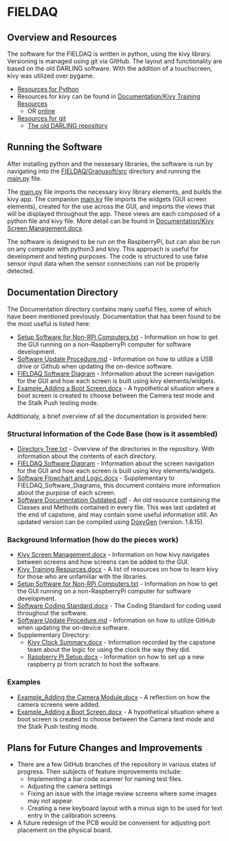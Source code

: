 # FIELDAQ

## Overview and Resources
The software for the FIELDAQ is written in python, using the kivy library. Versioning is managed using git via GitHub. The layout and functionality are based on the old DARLING software. With the addition of a touchscreen, kivy was utilized over pygame.

- [Resources for Python](https://www.python.org/about/gettingstarted/)
- Resources for kivy can be found in [Documentation/Kivy Training Resources](https://github.com/byu-crop-biomechanics-lab/FIELDAQ/blob/master/Documentation/Kivy%20Training%20Resources.docx)
  - OR [online](https://kivy.org/doc/stable/gettingstarted/index.html)
- [Resources for git](https://guides.github.com/introduction/git-handbook/)
  - [The old DARLING repository](https://github.com/byu-crop-biomechanics-lab/DARLING_Software.git)

## Running the Software
After installing python and the nessesary libraries, the software is run by navigating into the [FIELDAQ/Granusoft/src](https://github.com/byu-crop-biomechanics-lab/FIELDAQ/tree/master/Granusoft/src) directory and running the [main.py](https://github.com/byu-crop-biomechanics-lab/FIELDAQ/blob/master/Granusoft/src/main.py) file.

The [main.py](https://github.com/byu-crop-biomechanics-lab/FIELDAQ/blob/master/Granusoft/src/main.py) file imports the necessary kivy library elements, and builds the kivy app. The companion [main.kv](https://github.com/byu-crop-biomechanics-lab/FIELDAQ/blob/master/Granusoft/src/main.kv) file imports the widgets (GUI screen elements), created for the use across the GUI, and imports the views that will be displayed throughout the app. These views are each composed of a python file and kivy file. More detail can be found in [Documentation/Kivy Screen Management.docx](https://github.com/byu-crop-biomechanics-lab/FIELDAQ/blob/master/Documentation/Kivy%20Screen%20Management.docx).

The software is designed to be run on the RaspberryPi, but can also be run on any computer with python3 and kivy. This approach is useful for development and testing purposes. The code is structured to use false sensor input data when the sensor connections can not be properly detected.

## Documentation Directory
The Documentation directory contains many useful files, some of which have been mentioned previously. Documentation that has been found to be the most useful is listed here:
- [Setup Software for Non-RPi Computers.txt](https://github.com/byu-crop-biomechanics-lab/FIELDAQ/blob/master/Documentation/Setup%20Software%20for%20Non-RPi%20Computers.txt) -  Information on how to get the GUI running on a non-RaspberryPi computer for software development.
- [Software Update Procedure.md](https://github.com/byu-crop-biomechanics-lab/FIELDAQ/blob/master/Documentation/Software%20Update%20Procedure.md) - Information on how to utilize a USB drive or Github when updating the on-device software.
- [FIELDAQ Software Diagram](https://github.com/rwauya/FIELDAQ/blob/main/Documentation/FIELDAQ_Software_flowchart.pdf) - Information about the screen navigation for the GUI and how each screen is built using kivy elements/widgets.
- [Example_Adding a Boot Screen.docx](https://github.com/byu-crop-biomechanics-lab/FIELDAQ/blob/master/Documentation/Example_Adding%20a%20Boot%20Screen.docx) - A hypothetical situation where a boot screen is created to choose between the Camera test mode and the Stalk Push testing mode.


Additionaly, a brief overview of all the documentation is provided here:
### Structural Information of the Code Base (how is it assembled)
- [Directory Tree.txt](https://github.com/byu-crop-biomechanics-lab/FIELDAQ/blob/master/Documentation/Directory%20Tree.txt) -  Overview of the directories in the repository. With information about the contents of each directory.
- [FIELDAQ Software Diagram](https://github.com/rwauya/FIELDAQ/blob/main/Documentation/FIELDAQ_Software_flowchart.pdf) - 	Information about the screen navigation for the GUI and how each screen is built using kivy elements/widgets.
- [Software Flowchart and Logic.docx](https://github.com/byu-crop-biomechanics-lab/FIELDAQ/blob/master/Documentation/Software%20Flowchart%20and%20Logic.docx) - 	Supplementary to FIELDAQ_Software_Diagrams, this document contains more information about the purpose of each screen.
- [Software Documentation Outdated.pdf](https://github.com/byu-crop-biomechanics-lab/FIELDAQ/blob/master/Documentation/Software%20Documentation%20Outdated.pdf) - 	An old resource containing the Classes and Methods contained in every file. This was last updated at the end of capstone, and may contain some useful information still. An updated version can be compiled using [DoxyGen](https://www.doxygen.nl/index.html) (version. 1.8.15).
### Background Information (how do the pieces work)
- [Kivy Screen Management.docx](https://github.com/byu-crop-biomechanics-lab/FIELDAQ/blob/master/Documentation/Kivy%20Screen%20Management.docx) - 	Information on how kivy navigates between screens and how screens can be added to the GUI.
- [Kivy Training Resources.docx](https://github.com/byu-crop-biomechanics-lab/FIELDAQ/blob/master/Documentation/Kivy%20Training%20Resources.docx) - 	A list of resources on how to learn kivy for those who are unfamiliar with the libraries.
- [Setup Software for Non-RPi Computers.txt](https://github.com/byu-crop-biomechanics-lab/FIELDAQ/blob/master/Documentation/Setup%20Software%20for%20Non-RPi%20Computers.txt) -  Information on how to get the GUI running on a non-RaspberryPi computer for software development.
- [Software Coding Standard.docx](https://github.com/byu-crop-biomechanics-lab/FIELDAQ/blob/master/Documentation/Software%20Coding%20Standard.docx) -	The Coding Standard for coding used throughout the software.
- [Software Update Procedure.md](https://github.com/byu-crop-biomechanics-lab/FIELDAQ/blob/master/Documentation/Software%20Update%20Procedure.md) - 	Information on how to utilize GitHub when updating the on-device software.
- Supplementary Directory:
  - [Kivy Clock Summary.docx](https://github.com/byu-crop-biomechanics-lab/FIELDAQ/blob/master/Documentation/Supplementary/Kivy%20Clock%20Summary.docx) - 	Information recorded by the capstone team about the logic for using the clock the way they did.
  - [Raspberry Pi Setup.docx](https://github.com/byu-crop-biomechanics-lab/FIELDAQ/blob/master/Documentation/Supplementary/Raspberry%20Pi%20Setup.docx) - 	Information on how to set up a new raspberry pi from scratch to host the software.
### Examples
- [Example_Adding the Camera Module.docx](https://github.com/byu-crop-biomechanics-lab/FIELDAQ/blob/master/Documentation/Example_Adding%20the%20Camera%20Module.docx) - A reflection on how the camera screens were added.
- [Example_Adding a Boot Screen.docx](https://github.com/byu-crop-biomechanics-lab/FIELDAQ/blob/master/Documentation/Example_Adding%20a%20Boot%20Screen.docx) - A hypothetical situation where a boot screen is created to choose between the Camera test mode and the Stalk Push testing mode.

## Plans for Future Changes and Improvements
- There are a few GitHub branches of the repository in various states of progress. Their subjects of feature improvements include:
  - Implementing a bar code scanner for naming test files.
  - Adjusting the camera settings
  - Fixing an issue with the image review screens where some images may not appear.
  - Creating a new keyboard layout with a minus sign to be used for text entry in the calibration screens.
- A future redesign of the PCB would be convenient for adjusting port placement on the physical board.
